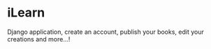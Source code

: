 # iLearn
Django application, create an account, publish your books, edit your creations and more...! 
